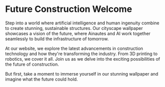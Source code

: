 <!--
Write me markdown content of website with wallpaper:

"A futuristic cityscape where Ainautes and AI work together to create massive, sustainable structures and infrastructure."

The header of the page should not be copy of the text but rather a real content of the website which is using this wallpaper.
-->

<!--font:Inter-->

# Future Construction Welcome

Step into a world where artificial intelligence and human ingenuity combine to create stunning, sustainable structures. Our cityscape wallpaper showcases a vision of the future, where Ainautes and AI work together seamlessly to build the infrastructure of tomorrow.

At our website, we explore the latest advancements in construction technology and how they're transforming the industry. From 3D printing to robotics, we cover it all. Join us as we delve into the exciting possibilities of the future of construction.

But first, take a moment to immerse yourself in our stunning wallpaper and imagine what the future could hold.
